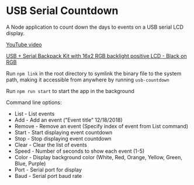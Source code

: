 # USB Serial Countdown

A Node application to count down the days to events on a USB serial LCD display.

[YouTube video](https://www.youtube.com/watch?v=v6HfXb4BzYo)

[USB + Serial Backpack Kit with 16x2 RGB backlight positive LCD - Black on RGB](https://www.adafruit.com/products/782)

Run `npm link` in the root directory to symlink the binary file to the system path, making it accessible from anywhere by running `usb-countdown`

Run `npm run start` to start the app in the background

Command line options:
- List - List events
- Add - Add an event ("Event title" 12/18/2018)
- Remove - Remove an event (Specify index of event from List command)
- Start - Start displaying event countdown
- Stop - Stop displaying event countdown
- Clear - Clear the list of events
- Speed - Number of seconds to show each event (1-5)
- Color - Display background color (White, Red, Orange, Yellow, Green, Blue, Purple)
- Port - Serial port for display
- Baud - Serial port baud rate

